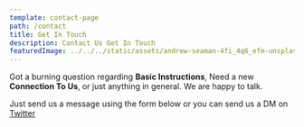 ```yaml
---
template: contact-page
path: /contact
title: Get In Touch
description: Contact Us Get In Touch
featuredImage: ../../../static/assets/andrew-seaman-4fi_4q6_efm-unsplash.jpg
---
```


Got a burning question regarding **Basic Instructions**, Need a new **Connection To Us**, or just anything in general. We are happy to talk.

Just send us a message using the form below or you can send us a DM on [Twitter]()
